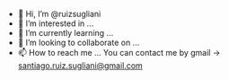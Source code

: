 - 👋 Hi, I’m @ruizsugliani
- 👀 I’m interested in ...
- 🌱 I’m currently learning ...
- 💞️ I’m looking to collaborate on ...
- 📫 How to reach me ... You can contact me by gmail -> santiago.ruiz.sugliani@gmail.com

<!---
ruizsugliani/ruizsugliani is a ✨ special ✨ repository because its `README.md` (this file) appears on your GitHub profile.
You can click the Preview link to take a look at your changes.
--->
